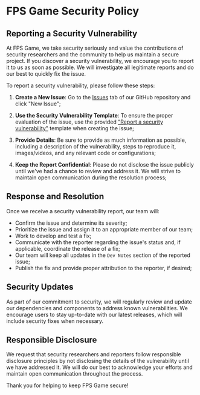 # FPS Game Security Policy

## Reporting a Security Vulnerability

At FPS Game, we take security seriously and value the contributions of security researchers and the community to help us maintain a secure project. If you discover a security vulnerability, we encourage you to report it to us as soon as possible. We will investigate all legitimate reports and do our best to quickly fix the issue.

To report a security vulnerability, please follow these steps:

1. **Create a New Issue**: Go to the [Issues](https://github.com/Mangito/FPS/issues) tab of our GitHub repository and click "New Issue";

2. **Use the Security Vulnerability Template**: To ensure the proper evaluation of the issue, use the provided ["Report a security vulnerability"](https://github.com/Mangito/FPS/security/advisories/new) template when creating the issue;

3. **Provide Details**: Be sure to provide as much information as possible, including a description of the vulnerability, steps to reproduce it, images/videos, and any relevant code or configurations;

4. **Keep the Report Confidential**: Please do not disclose the issue publicly until we've had a chance to review and address it. We will strive to maintain open communication during the resolution process;

## Response and Resolution

Once we receive a security vulnerability report, our team will:

- Confirm the issue and determine its severity;
- Prioritize the issue and assign it to an appropriate member of our team;
- Work to develop and test a fix;
- Communicate with the reporter regarding the issue's status and, if applicable, coordinate the release of a fix;
- Our team will keep all updates in the `Dev Notes` section of the reported issue;
- Publish the fix and provide proper attribution to the reporter, if desired;

## Security Updates

As part of our commitment to security, we will regularly review and update our dependencies and components to address known vulnerabilities. We encourage users to stay up-to-date with our latest releases, which will include security fixes when necessary.

## Responsible Disclosure

We request that security researchers and reporters follow responsible disclosure principles by not disclosing the details of the vulnerability until we have addressed it. We will do our best to acknowledge your efforts and maintain open communication throughout the process.

Thank you for helping to keep FPS Game secure!
